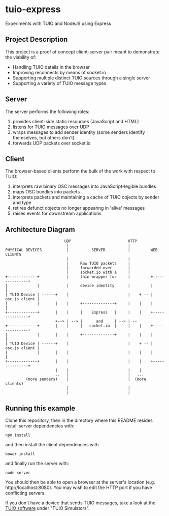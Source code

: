 # tuio-express
Experiments with TUIO and NodeJS using Express

## Project Description
This project is a proof of concept client-server pair meant to demonstrate the viability of:

* Handling TUIO details in the browser
* Improving reconnects by means of socket.io
* Supporting multiple distinct TUIO sources through a single server
* Supporting a variety of TUIO message types

## Server
The server performs the following roles:

1. provides client-side static resources (JavaScript and HTML)
2. listens for TUIO messages over UDP
3. wraps messages to add sender identity (some senders identify themselves, but others don't)
4. forwards UDP packets over socket.io

## Client
The browser-based clients perform the bulk of the work with respect to TUIO:

1. interprets raw binary OSC messages into JavaScript-legible bundles
2. maps OSC bundles into packets
3. interprets packets and maintaining a cache of TUIO objects by sender and type
4. retires defunct objects no longer appearing in 'alive' messages
5. raises events for downstream applications

## Architecture Diagram

                              UDP                         HTTP
                               |                          |  
    PHYSICAL DEVICES           |          SERVER          |         WEB CLIENTS
                               |                          | 
                               |     Raw TUIO packets     | 
                               |     forwarded over       | 
                               |     socket.io with a     | 
    +-------------+            |     thin wrapper for     |         +---------------+
    |             |            |     device identity      |         |               |
    | TUIO Device | ------+    |                          |    + -- | osc.js client |
    |             |       |    |     +--------------+     |    |    |               |
    +-------------+       |    |     |    Express   |     |    |    +---------------+
                          +--> | --> |      and     | --> | --
    +-------------+       |    |     |   socket.io  |     |    |    +---------------+
    |             |       |    |     +--------------+     |    |    |               |
    | TUIO Device | ------+    |                          |    + -- | osc.js client |
    |             |       |    |                          |    |    |               |
    +-------------+       |    |                          |    |    +---------------+
                          |    |                          |    |
                         ...   |                          |   ...
             (more senders)    |                          |  (more clients)
                               |                          |
                               |                          |


## Running this example

Clone this repository, then in the directory where this README resides install server dependencies with:

    npm install

and then install the client dependencies with

    bower install

and finally run the server with:

    node server

You should then be able to open a browser at the server's location (e.g. http://localhost:8080). You may wish to edit the HTTP port if you have conflicting servers.

If you don't have a device that sends TUIO messages, take a look at the [TUIO software](http://www.tuio.org/?software) under
"TUIO Simulators".
